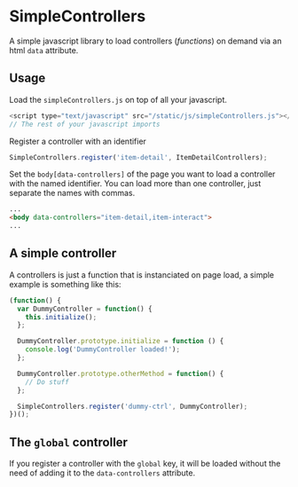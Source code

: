 SimpleControllers
=================

A simple javascript library to load controllers (*functions*) on demand via an html `data` attribute.

## Usage

Load the `simpleControllers.js` on top of all your javascript.

```javascript
<script type="text/javascript" src="/static/js/simpleControllers.js"></script>
// The rest of your javascript imports
```

Register a controller with an identifier

```javascript
SimpleControllers.register('item-detail', ItemDetailControllers);
```

Set the `body[data-controllers]` of the page you want to load a controller with the named identifier. You can load more than one controller, just separate the names with commas.

```html
...
<body data-controllers="item-detail,item-interact">
...
```

## A simple controller

A controllers is just a function that is instanciated on page load, a simple example is something like this:

```javascript
(function() {
  var DummyController = function() {
    this.initialize();
  };

  DummyController.prototype.initialize = function () {
    console.log('DummyController loaded!');
  };

  DummyController.prototype.otherMethod = function() {
    // Do stuff
  };

  SimpleControllers.register('dummy-ctrl', DummyController);
})();

```

## The `global` controller

If you register a controller with the `global` key, it will be loaded without the need of adding it to the `data-controllers` attribute.